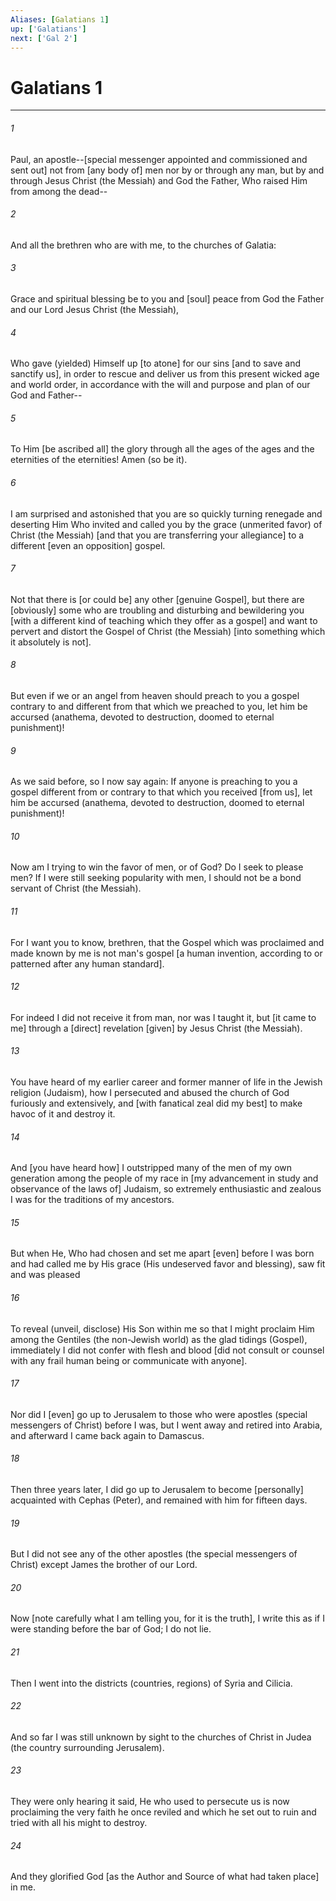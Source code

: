 ```yaml
---
Aliases: [Galatians 1]
up: ['Galatians']
next: ['Gal 2']
---
```

# Galatians 1

***


###### 1 


Paul, an apostle--[special messenger appointed and commissioned and sent out] not from [any body of] men nor by or through any man, but by and through Jesus Christ (the Messiah) and God the Father, Who raised Him from among the dead-- 


###### 2 


And all the brethren who are with me, to the churches of Galatia: 


###### 3 


Grace and spiritual blessing be to you and [soul] peace from God the Father and our Lord Jesus Christ (the Messiah), 


###### 4 


Who gave (yielded) Himself up [to atone] for our sins [and to save and sanctify us], in order to rescue and deliver us from this present wicked age and world order, in accordance with the will and purpose and plan of our God and Father-- 


###### 5 


To Him [be ascribed all] the glory through all the ages of the ages and the eternities of the eternities! Amen (so be it). 


###### 6 


I am surprised and astonished that you are so quickly turning renegade and deserting Him Who invited and called you by the grace (unmerited favor) of Christ (the Messiah) [and that you are transferring your allegiance] to a different [even an opposition] gospel. 


###### 7 


Not that there is [or could be] any other [genuine Gospel], but there are [obviously] some who are troubling and disturbing and bewildering you [with a different kind of teaching which they offer as a gospel] and want to pervert and distort the Gospel of Christ (the Messiah) [into something which it absolutely is not]. 


###### 8 


But even if we or an angel from heaven should preach to you a gospel contrary to and different from that which we preached to you, let him be accursed (anathema, devoted to destruction, doomed to eternal punishment)! 


###### 9 


As we said before, so I now say again: If anyone is preaching to you a gospel different from or contrary to that which you received [from us], let him be accursed (anathema, devoted to destruction, doomed to eternal punishment)! 


###### 10 


Now am I trying to win the favor of men, or of God? Do I seek to please men? If I were still seeking popularity with men, I should not be a bond servant of Christ (the Messiah). 


###### 11 


For I want you to know, brethren, that the Gospel which was proclaimed and made known by me is not man's gospel [a human invention, according to or patterned after any human standard]. 


###### 12 


For indeed I did not receive it from man, nor was I taught it, but [it came to me] through a [direct] revelation [given] by Jesus Christ (the Messiah). 


###### 13 


You have heard of my earlier career and former manner of life in the Jewish religion (Judaism), how I persecuted and abused the church of God furiously and extensively, and [with fanatical zeal did my best] to make havoc of it and destroy it. 


###### 14 


And [you have heard how] I outstripped many of the men of my own generation among the people of my race in [my advancement in study and observance of the laws of] Judaism, so extremely enthusiastic and zealous I was for the traditions of my ancestors. 


###### 15 


But when He, Who had chosen and set me apart [even] before I was born and had called me by His grace (His undeserved favor and blessing), saw fit and was pleased 


###### 16 


To reveal (unveil, disclose) His Son within me so that I might proclaim Him among the Gentiles (the non-Jewish world) as the glad tidings (Gospel), immediately I did not confer with flesh and blood [did not consult or counsel with any frail human being or communicate with anyone]. 


###### 17 


Nor did I [even] go up to Jerusalem to those who were apostles (special messengers of Christ) before I was, but I went away and retired into Arabia, and afterward I came back again to Damascus. 


###### 18 


Then three years later, I did go up to Jerusalem to become [personally] acquainted with Cephas (Peter), and remained with him for fifteen days. 


###### 19 


But I did not see any of the other apostles (the special messengers of Christ) except James the brother of our Lord. 


###### 20 


Now [note carefully what I am telling you, for it is the truth], I write this as if I were standing before the bar of God; I do not lie. 


###### 21 


Then I went into the districts (countries, regions) of Syria and Cilicia. 


###### 22 


And so far I was still unknown by sight to the churches of Christ in Judea (the country surrounding Jerusalem). 


###### 23 


They were only hearing it said, He who used to persecute us is now proclaiming the very faith he once reviled and which he set out to ruin and tried with all his might to destroy. 


###### 24 


And they glorified God [as the Author and Source of what had taken place] in me.

